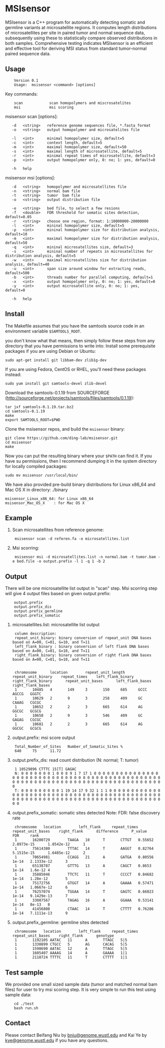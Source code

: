 MSIsensor
===========
MSIsensor is a C++ program for automatically detecting somatic and germline variants at microsatellite regions. It computes length distributions of microsatellites per site in paired tumor and normal sequence data, subsequently using these to statistically compare observed distributions in both samples. Comprehensive testing indicates MSIsensor is an efficient and effective tool for deriving MSI status from standard tumor-normal paired sequence data.

Usage
-----

        Version 0.1
        Usage:  msisensor <command> [options]

Key commands:

        scan            scan homopolymers and miscrosatelites
        msi             msi scoring

msisensor scan [options]:
       
       -d   <string>   reference genome sequences file, *.fasta format
       -o   <string>   output homopolymer and microsatelites file

       -l   <int>      minimal homopolymer size, default=5
       -c   <int>      context length, default=5
       -m   <int>      maximal homopolymer size, default=50
       -s   <int>      maximal length of microsatellite, default=5
       -r   <int>      minimal repeat times of microsatellite, default=3
       -p   <int>      output homopolymer only, 0: no; 1: yes, default=0
       
       -h   help
 
msisensor msi [options]:

       -d   <string>   homopolymer and microsatellites file
       -n   <string>   normal bam file
       -t   <string>   tumor  bam file
       -o   <string>   output distribution file

       -e   <string>   bed file, to select a few resions
       -f   <double>   FDR threshold for somatic sites detection, default=0.05 
       -r   <string>   choose one region, format: 1:10000000-20000000
       -l   <int>      mininal homopolymer size, default=5
       -p   <int>      mininal homopolymer size for distribution analysis, default=10
       -m   <int>      maximal homopolymer size for distribution analysis, default=50
       -q   <int>      mininal microsatellites size, default=3
       -s   <int>      mininal number of repeats in microsatellites for distribution analysis, default=5
       -w   <int>      maximal microsatellites size for distribution analysis, default=40
       -u   <int>      span size around window for extracting reads, default=500
       -b   <int>      threads number for parallel computing, default=1
       -x   <int>      output homopolymer only, 0: no; 1: yes, default=0
       -y   <int>      output microsatellite only, 0: no; 1: yes, default=0
       
       -h   help

Install
-------
The Makefile assumes that you have the samtools source code in an environment variable `$SAMTOOLS_ROOT`. 

you don't know what that means, then simply follow these steps from any directory that you have permissions to write into:
Install some prerequisite packages if you are using Debian or Ubuntu:

    sudo apt-get install git libbam-dev zlib1g-dev

If you are using Fedora, CentOS or RHEL, you'll need these packages instead:

    sudo yum install git samtools-devel zlib-devel

Download the samtools-0.1.19 from SOURCEFORGE (http://sourceforge.net/projects/samtools/files/samtools/0.1.19):

    tar jxf samtools-0.1.19.tar.bz2
    cd samtools-0.1.19
    make
    export SAMTOOLS_ROOT=$PWD

Clone the msisensor repos, and build the `msisensor` binary:

    git clone https://github.com/ding-lab/msisensor.git
    cd msisensor
    make

Now you can put the resulting binary where your `$PATH` can find it. If you have su permissions, then
I recommend dumping it in the system directory for locally compiled packages:

    sudo mv msisensor /usr/local/bin/

We have also provided pre-build binary distributions for Linux x86_64 and Mac OS X in directory: ./binary

    msisensor_Linux_x86_64: for Linux x86_64
    msisensor_Mac_OS_X    : for Mac OS X


Example
-------
1. Scan microsatellites from reference genome:
  
        msisensor scan -d referen.fa -o microsatellites.list

2. Msi scorring: 

        msisensor msi -d microsatellites.list -n normal.bam -t tumor.bam -e bed.file -o output.prefix -l 1 -q 1 -b 2


Output
-------
There will be one microsatellite list output in "scan" step. Msi scorring step will give 4 output files based on given output prefix:
        
        output.prefix
        output.prefix_dis
        output.prefix_germline
        output.prefix_somatic

1. microsatellites.list: microsatellite list output 

        column description:
        repeat_unit_binary: binary conversion of repeat_unit DNA bases based on A=00, C=01, G=10, and T=11
        left_flank_binary : binary conversion of left flank DNA bases based on A=00, C=01, G=10, and T=11
        right_flank_binary: binary conversion of right flank DNA bases based on A=00, C=01, G=10, and T=11


        chromosome      location        repeat_unit_length     repeat_unit_binary    repeat_times    left_flank_binary     right_flank_binary      repeat_unit_bases      left_flank_bases       right_flank_bases
        1       10485   4       149     3       150     685     GCCC    AGCCG   GGGTC
        1       10629   2       9       3       258     409     GC      CAAAG   CGCGC
        1       10652   2       2       3       665     614     AG      GGCGC   GCGCG
        1       10658   2       9       3       546     409     GC      GAGAG   CGCGC
        1       10681   2       2       3       665     614     AG      GGCGC   GCGCG

2. output.prefix: msi score output

        Total_Number_of_Sites   Number_of_Somatic_Sites %
        640     75      11.72

3. output.prefix_dis: read count distribution (N: normal; T: tumor)

        1 10529896 CTTTC 15[T] GAGAC
        N: 0 0 0 0 0 0 0 1 0 0 8 9 1 7 17 1 0 0 0 0 0 0 0 0 0 0 0 0 0 0 0 0 0 0 0 0 0 0 0 0 0 0 0 0 0 0 0 0 0 0 0 0 0 0 0 0 0 0 0 0 0 0 0 0 0 0 0 0 0 0 0 0 0 0 0 0 0 0 0 0 0 0 0 0 0 0 0 0 0 0 0 0 0 0 0 0 0 0 0 0 
        T: 0 0 0 0 0 0 0 0 0 1 19 14 17 9 32 1 1 1 0 0 0 0 0 0 0 0 0 0 0 0 0 0 0 0 0 0 0 0 0 0 0 0 0 0 0 0 0 0 0 0 0 0 0 0 0 0 0 0 0 0 0 0 0 0 0 0 0 0 0 0 0 0 0 0 0 0 0 0 0 0 0 0 0 0 0 0 0 0 0 0 0 0 0 0 0 0 0 0 0 0 

4. output.prefix_somatic: somatic sites detected
   Note: 
   FDR: false discovery rate 

        chromosome   location        left_flank     repeat_times    repeat_unit_bases    right_flank      difference      P_value    FDR     rank
        1       16200729        TAAGA   10      T       CTTGT   0.55652 2.8973e-15      1.8542e-12      1
        1       75614380        TTTAC   14      T       AAGGT   0.82764 5.1515e-15      1.6485e-12      2
        1       70654981        CCAGG   21      A       GATGA   0.80556 1e-14   2.1333e-12      3
        1       65138787        GTTTG   13      A       CAGCT   0.8653  1e-14   1.6e-12 4
        1       35885046        TTCTC   11      T       CCCCT   0.84682 1e-14   1.28e-12        5
        1       75172756        GTGGT   14      A       GAAAA   0.57471 1e-14   1.0667e-12      6
        1       76257074        TGGAA   14      T       GAGTC   0.66023 1e-14   9.1429e-13      7
        1       33087567        TAGAG   16      A       GGAAA   0.53141 1e-14   8e-13   8
        1       41456808        CTAAC   14      T       CTTTT   0.76286 1e-14   7.1111e-13      9

5. output.prefix_germline: germline sites detected
    
        chromosome   location        left_flank     repeat_times    repeat_unit_bases    right_flank      genotype
        1       1192105 AATAC   11      A       TTAGC   5|5
        1       1330899 CTGCC   5       AG      CACAG   5|5
        1       1598690 AATAC   12      A       TTAGC   5|5
        1       1605407 AAAAG   14      A       GAAAA   1|1
        1       2118724 TTTTC   11      T       CTTTT   1|1


Test sample
-------
We provided one small sized sample data (tumor and matched normal bam files) for user to try msi scoring step.
It is very simple to run this test using sample data:

        cd ./test
        bash run.sh

Contact
-------
Please contact Beifang Niu by bniu@genome.wustl.edu and Kai Ye by kye@genome.wustl.edu if you have any questions.

